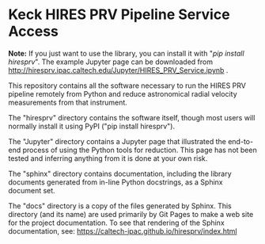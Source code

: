 # Keck HIRES PRV Pipeline Service Access

<b>Note:</b> If you just want to use the library, you can install it with "<i>pip install hiresprv</i>".
The example Jupyter page can be downloaded from http://hiresprv.ipac.caltech.edu/Jupyter/HIRES_PRV_Service.ipynb .

This repository contains all the software necessary to run the HIRES PRV pipeline remotely from Python
and reduce astronomical radial velocity measurements from that instrument.

The "hiresprv" directory contains the software itself, though most users will normally install it using
PyPI ("pip install hiresprv").

The "Jupyter" directory contains a Jupyter page that illustrated the end-to-end process of using the
Python tools for reduction.  This page has not been tested and inferring anything from it is done
at your own risk.

The "sphinx" directory contains documentation, including the library documents generated from in-line
Python docstrings, as a Sphinx document set.

The "docs" directory is a copy of the files generated by Sphinx.  This directory (and its name) are 
used primarily by Git Pages to make a web site for the project documentation.  To see that rendering
of the Sphinx documentation, see: https://caltech-ipac.github.io/hiresprv/index.html
